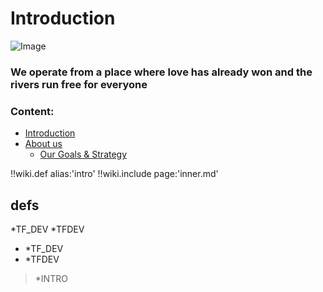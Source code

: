 # Introduction

![Image](img/riverlove.jpg)

### We operate from a place where love has already won and the rivers run free for everyone

### Content:

- [Introduction](introduction.md)
- [About us](aboutus.md)
  - [Our Goals & Strategy](mission.md)

!!wiki.def alias:'intro'
!!wiki.include page:'inner.md'

## defs

*TF_DEV
*TFDEV

- \*TF_DEV
- \*TFDEV

> \*INTRO
